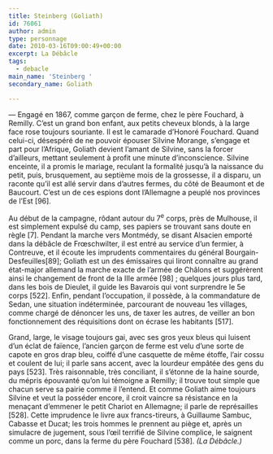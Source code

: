 ```yaml
---
title: Steinberg (Goliath)
id: 76061
author: admin
type: personnage
date: 2010-03-16T09:00:49+00:00
excerpt: La Débâcle
tags:
  - debacle
main_name: 'Steinberg '
secondary_name: Goliath

---
```

— Engagé en 1867, comme garçon de ferme, chez le père Fouchard, à Remilly. C&rsquo;est un grand bon enfant, aux petits cheveux blonds, à la large face rose toujours souriante. Il est le camarade d&rsquo;Honoré Fouchard. Quand celui-ci, désespéré de ne pouvoir épouser Silvine Morange, s&rsquo;engage et part pour l&rsquo;Afrique, Goliath devient l&rsquo;amant de Silvine, sans la forcer d&rsquo;ailleurs, mettant seulement à profit une minute d&rsquo;inconscience. Silvine enceinte, il a promis le mariage, reculant la formalité jusqu&rsquo;à la naissance du petit, puis, brusquement, au septième mois de la grossesse, il a disparu, un raconte qu&rsquo;il est allé servir dans d&rsquo;autres fermes, du côté de Beaumont et de Baucourt. C&rsquo;est un de ces espions dont l&rsquo;Allemagne a peuplé nos provinces de l&rsquo;Est [96].

Au début de la campagne, rôdant autour du 7<sup>e</sup> corps, près de Mulhouse, il est simplement expulsé du camp, ses papiers se trouvant sans doute en règle [7]. Pendant la marche vers Montmédy, se disant Alsacien emporté dans la débâcle de Frœschwilter, il est entré au service d&rsquo;un fermier, à Contreuve, et il écoute les imprudents commentaires du général Bourgain-Desfeuilles[89]; Goliath est un des émissaires qui liront connaître au grand état-major allemand la marche exacte de l&rsquo;armée de Châlons et suggérèrent ainsi le changement de front de la IIIe armée [98] ; quelques jours plus tard, dans les bois de Dieulet, il guide les Bavarois qui vont surprendre le 5e corps [522]. Enfin, pendant l&rsquo;occupation, il possède, à la commandature de Sedan, une situation indéterminée, parcourant de nouveau 1es villages, comme chargé de dénoncer les uns, de taxer les autres, de veiller an bon fonctionnement des réquisitions dont on écrase les habitants [517].

Grand, large, le visage toujours gai, avec ses gros yeux bleus qui luisent d&rsquo;un éclat de faïence, l&rsquo;ancien garçon de ferme est velu d&rsquo;une sorte de capote en gros drap bleu, coiffé d&rsquo;une casquette de même étoffe, l&rsquo;air cossu et coulent de lui; il parle sans accent, avec la lourdeur empâtée des gens du pays [523]. Très raisonnable, très conciliant, il s&rsquo;étonne de la haine sourde, du mépris épouvanté qu&rsquo;on lui témoigne a Remilly; il trouve tout simple que chacun serve sa pairie comme il l&rsquo;entend. Et comme Goliath aime toujours Silvine et veut la posséder encore, il croit vaincre sa résistance en la menaçant d&rsquo;emmener le petit Chariot en Allemagne; il parle de représailles [528]. Cette imprudence le livre aux francs-tireurs, à Guillaume Sambuc, Cabasse et Ducat; les trois hommes le prennent au piège et, après un simulacre de jugement, sous l&rsquo;œil terrifié de Silvine complice, le saignent comme un porc, dans la ferme du père Fouchard [538]. _(La Débâcle.)_